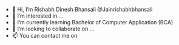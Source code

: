 - 👋 Hi, I’m Rishabh Dinesh Bhansali @Jainrishabhbhansali
- 👀 I’m interested in ...
- 🌱 I’m currently learning Bachelor of Computer Application (BCA)
- 💞️ I’m looking to collaborate on ...
- 📫 You can contact me on 

<!---
Jainrishabhbhansali/Jainrishabhbhansali is a ✨ special ✨ repository because its `README.md` (this file) appears on your GitHub profile.
You can click the Preview link to take a look at your changes.
--->
